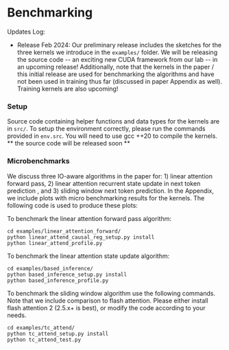 
# Benchmarking

Updates Log:
- Release Feb 2024: Our preliminary release includes the sketches for the three kernels we introduce in the ```examples/``` folder. We will be releasing the source code -- an exciting new CUDA framework from our lab -- in an upcoming release! Additionally, note that the kernels in the paper / this initial release are used for benchmarking the algorithms and have not been used in training thus far (discussed in paper Appendix as well). Training kernels are also upcoming!


### Setup

Source code containing helper functions and data types for the kernels are in ```src/```. To setup the environment correctly, please run the commands provided in ```env.src```.
You will need to use gcc ++20 to compile the kernels. 
** the source code will be released soon **


### Microbenchmarks

We discuss three IO-aware algorithms in the paper for: 1) linear attention forward pass, 2) linear attention recurrent state update in next token prediction , and 3) sliding window next token prediction. In the Appendix, we include plots with micro benchmarking results for the kernels. The following code is used to produce these plots:


To benchmark the linear attention forward pass algorithm:
```
cd examples/linear_attention_forward/
python linear_attend_causal_reg_setup.py install
python linear_attend_profile.py
```

To benchmark the linear attention state update algorithm:
```
cd examples/based_inference/
python based_inference_setup.py install
python based_inference_profile.py
```

To benchmark the sliding window algorithm use the following commands. Note that we include comparison to flash attention. Please either install flash attention 2 (2.5.x+ is best), or modify the code according to your needs.
```
cd examples/tc_attend/
python tc_attend_setup.py install
python tc_attend_test.py
```

